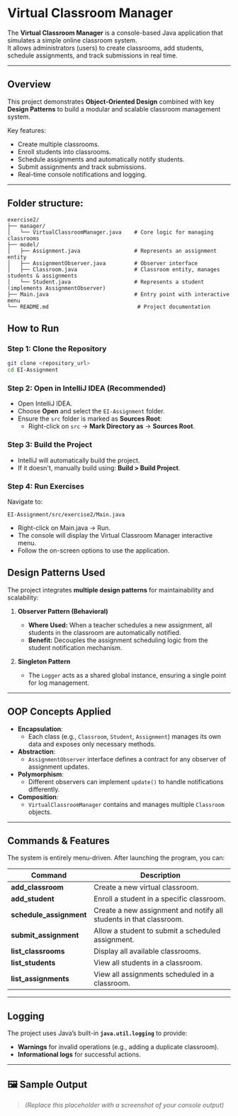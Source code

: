# Virtual Classroom Manager

The **Virtual Classroom Manager** is a console-based Java application that simulates a simple online classroom system.  
It allows administrators (users) to create classrooms, add students, schedule assignments, and track submissions in real time.

---

## Overview
This project demonstrates **Object-Oriented Design** combined with key **Design Patterns** to build a modular and scalable classroom management system.

Key features:
- Create multiple classrooms.
- Enroll students into classrooms.
- Schedule assignments and automatically notify students.
- Submit assignments and track submissions.
- Real-time console notifications and logging.

---

## Folder structure: 

```
exercise2/
├── manager/
│   └── VirtualClassroomManager.java    # Core logic for managing classrooms
├── model/
│   ├── Assignment.java                 # Represents an assignment entity
│   ├── AssignmentObserver.java         # Observer interface 
│   ├── Classroom.java                  # Classroom entity, manages students & assignments
│   └── Student.java                    # Represents a student (implements AssignmentObserver)
├── Main.java                           # Entry point with interactive menu
└── README.md                            # Project documentation
```

## How to Run

### Step 1: Clone the Repository
```bash
git clone <repository_url>
cd EI-Assignment
```

### Step 2: Open in IntelliJ IDEA (Recommended)
- Open IntelliJ IDEA.
- Choose **Open** and select the `EI-Assignment` folder.
- Ensure the `src` folder is marked as **Sources Root**:
  - Right-click on `src` → **Mark Directory as** → **Sources Root**.

### Step 3: Build the Project
- IntelliJ will automatically build the project.
- If it doesn't, manually build using: **Build > Build Project**.

### Step 4: Run Exercises
Navigate to:
```
EI-Assignment/src/exercise2/Main.java
```
- Right-click on Main.java → Run.
- The console will display the Virtual Classroom Manager interactive menu.
- Follow the on-screen options to use the application.

## Design Patterns Used
The project integrates **multiple design patterns** for maintainability and scalability:

1. **Observer Pattern (Behavioral)**  
   - **Where Used:** When a teacher schedules a new assignment, all students in the classroom are automatically notified.
   - **Benefit:** Decouples the assignment scheduling logic from the student notification mechanism.

2. **Singleton Pattern**  
   - The `Logger` acts as a shared global instance, ensuring a single point for log management.

---

## OOP Concepts Applied
- **Encapsulation**:  
  - Each class (e.g., `Classroom`, `Student`, `Assignment`) manages its own data and exposes only necessary methods.
- **Abstraction**:  
  - `AssignmentObserver` interface defines a contract for any observer of assignment updates.
- **Polymorphism**:  
  - Different observers can implement `update()` to handle notifications differently.
- **Composition**:  
  - `VirtualClassroomManager` contains and manages multiple `Classroom` objects.

---

## Commands & Features
The system is entirely menu-driven. After launching the program, you can:

| Command | Description |
|--------|-------------|
| **add_classroom** | Create a new virtual classroom. |
| **add_student** | Enroll a student in a specific classroom. |
| **schedule_assignment** | Create a new assignment and notify all students in that classroom. |
| **submit_assignment** | Allow a student to submit a scheduled assignment. |
| **list_classrooms** | Display all available classrooms. |
| **list_students** | View all students in a classroom. |
| **list_assignments** | View all assignments scheduled in a classroom. |

---

## Logging
The project uses Java’s built-in **`java.util.logging`** to provide:
- **Warnings** for invalid operations (e.g., adding a duplicate classroom).
- **Informational logs** for successful actions.


---

## 🖼️ Sample Output
> _(Replace this placeholder with a screenshot of your console output)_

